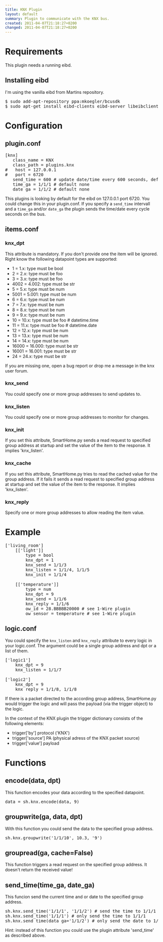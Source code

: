 ```yaml
---
title: KNX Plugin
layout: default
summary: Plugin to communicate with the KNX bus.
created: 2011-04-07T21:18:27+0200
changed: 2011-04-07T21:18:27+0200
---
```


Requirements
============
This plugin needs a running eibd.

Installing eibd
---------------
I'm using the vanilla eibd from Martins repository.
<pre>$ sudo add-apt-repository ppa:mkoegler/bcusdk
$ sudo apt-get install eibd-clients eibd-server libeibclient-dev</pre>

Configuration
=============

plugin.conf
-----------
<pre>
[knx]
   class_name = KNX
   class_path = plugins.knx
#   host = 127.0.0.1
#   port = 6720
   send_time = 600 # update date/time every 600 seconds, default none
   time_ga = 1/1/1 # default none
   date_ga = 1/1/2 # default none
</pre>

This plugins is looking by default for the eibd on 127.0.0.1 port 6720. You could change this in your plugin.conf.
If you specify a `send_time` intervall and a `time_ga` and/or `date_ga` the plugin sends the time/date every cycle seconds on the bus.

items.conf
--------------

### knx_dpt
This attribute is mandatory. If you don't provide one the item will be ignored.
Right know the following datapoint types are supported:

* 1 = 1.x: type must be bool
* 2 = 2.x: type must be foo
* 3 = 3.x: type must be foo
* 4002 = 4.002: type must be str
* 5 = 5.x: type must be num
* 5001 = 5.001: type must be num
* 6 = 6.x: type must be num
* 7 = 7.x: type must be num
* 8 = 8.x: type must be num
* 9 = 9.x: type must be num
* 10 = 10.x: type must be foo # datetime.time
* 11 = 11.x: type must be foo # datetime.date
* 12 = 12.x: type must be num
* 13 = 13.x: type must be num
* 14 = 14.x: type must be num
* 16000 = 16.000: type must be str
* 16001 = 16.001: type must be str
* 24 = 24.x: type must be str

If you are missing one, open a bug report or drop me a message in the knx user forum.

### knx_send
You could specify one or more group addresses to send updates to.

### knx_listen
You could specify one or more group addresses to monitor for changes.

### knx_init
If you set this attribute, SmartHome.py sends a read request to specified group address at startup and set the value of the item to the response.
It implies 'knx_listen'.

### knx_cache
If you set this attribute, SmartHome.py tries to read the cached value for the group address. If it fails it sends a read request to specified group address at startup and set the value of the item to the response.
It implies 'knx_listen'.

### knx_reply
Specify one or more group addresses to allow reading the item value.

# Example
<pre>
['living_room']
    [['light']]
        type = bool
        knx_dpt = 1
        knx_send = 1/1/3
        knx_listen = 1/1/4, 1/1/5
        knx_init = 1/1/4

    [['temperature']]
        type = num
        knx_dpt = 9
        knx_send = 1/1/6
        knx_reply = 1/1/6
        ow_id = 28.BBBBB20000 # see 1-Wire plugin
        ow_sensor = temperature # see 1-Wire plugin
</pre>

logic.conf
----------
You could specify the `knx_listen` and `knx_reply` attribute to every logic in your logic.conf. The argument could be a single group address and dpt or a list of them.
<pre>
['logic1']
    knx_dpt = 9
    knx_listen = 1/1/7

['logic2']
    knx_dpt = 9
    knx_reply = 1/1/8, 1/1/8
</pre>
If there is a packet directed to the according group address, SmartHome.py would trigger the logic and will pass the payload (via the trigger object) to the logic.

In the context of the KNX plugin the trigger dictionary consists of the following elements:

* trigger['by']     protocol ('KNX')
* trigger['source']     PA (physical adress of the KNX packet source) 
* trigger['value']     payload

Functions
=========

encode(data, dpt)
-----------------
This function encodes your data according to the specified datapoint.
<pre>data = sh.knx.encode(data, 9)</pre>

groupwrite(ga, data, dpt)
-------------------------
With this function you could send the data to the specified group address.
<pre>sh.knx.groupwrite('1/1/10', 10.3, '9')</pre>

groupread(ga, cache=False)
--------------------------
This function triggers a read request on the specified group address. It doesn't return the received value!

send_time(time_ga, date_ga)
-----------------------------
This funcion send the current time and or date to the specified group address.
<pre>sh.knx.send_time('1/1/1', '1/1/2') # send the time to 1/1/1 and the date to 1/1/2
sh.knx.send_time('1/1/1') # only send the time to 1/1/1
sh.knx.send_time(data_ga='1/1/2') # only send the date to 1/1/2
</pre>
Hint: instead of this function you could use the plugin attribute 'send_time' as described above.
